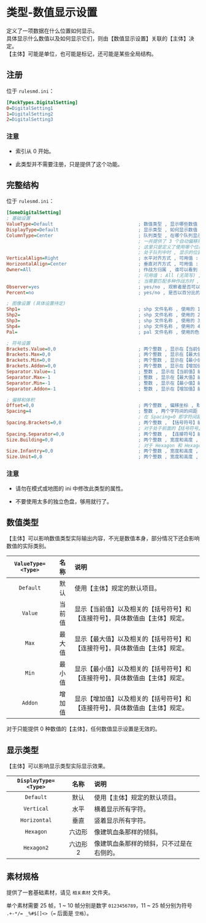 # 类型-数值显示设置

定义了一项数据在什么位置如何显示。  
具体显示什么数值以及如何显示它们，则由【数值显示设置】关联的【主体】决定。  
【主体】可能是单位，也可能是标记，还可能是某些全局结构。



## 注册

位于 `rulesmd.ini`：

```ini
[PackTypes.DigitalSetting]
0=DigitalSetting1
1=DigitalSetting2
2=DigitalSetting3
```

### 注意

* 索引从 0 开始。

* 此类型并不需要注册，只是提供了这个功能。



## 完整结构

位于 `rulesmd.ini`：

```ini
[SomeDigitalSetting]
; 基础设置
ValueType=Default                               ; 数值类型 , 显示哪些数值 , 具体显示的数值取决于提供数值的【主体】 , 可用值见下方表格 , 默认值是 Default
DisplayType=Default                             ; 显示类型 , 如何显示数值 , 具体显示的数值取决于提供数值的【主体】 , 可用值见下方表格 , 默认值是 Default
ColumnType=Center                               ; 队列类型 , 在哪个队列显示数值 , 可用值 : Left , Right , Center , None , 默认值是 Center (不区分大小写)
                                                ; 一共提供了 3 个自动偏移队列 , Left = 建筑血条位置 , Right = 建筑血条的水平镜像位置 (建筑右侧) , Center = 步兵和载具血条位置
                                                ; 这里只是定义了使用哪个位置队列 , 并不限制单位类型 , 建筑也可以使用 Center , 步兵和载具也可以使用 Left 和 Right
                                                ; 处于队列中时 , 显示的位置会自动进行额外的偏移 , 若 ColumnType=None 则不进行额外的偏移
VerticalAlign=Right                             ; 水平对齐方式 , 可用值 : Left , Right , Center , 默认值是 Right (不区分大小写)
HorizontalAlign=Center                          ; 垂直对齐方式 , 可用值 : Top , Bottom , Center , 默认值是 Right (不区分大小写)
Owner=All                                       ; 作战方归属 , 谁可以看到
                                                ; 可用值 : All (无简写) , Self | S , Allies | A , Enemies | E , Neutral | N , 默认值是 All (不区分大小写)
                                                ; 当需要匹配多种作战方时 , 多个值之间使用 "," 符号连接即可 , 栗如同时匹配己方和敌方 : Self,Enemies 或 S,E (简写可以混用 , 不要有空格)
Observer=yes                                    ; yes/no , 观察者是否可以看到 , 默认值是 yes
Percent=no                                      ; yes/no , 是否以百分比的形式显示数值 , 默认值是 no

; 图像设置 (具体设置待定)
Shp1=                                           ; shp 文件名称 , 使用的 1 号素材 , 不含后缀名 , 默认值是 空 (即不显示)
Shp2=                                           ; shp 文件名称 , 使用的 2 号素材 , 不含后缀名 , 默认值是 空 (即不显示)
Shp3=                                           ; shp 文件名称 , 使用的 3 号素材 , 不含后缀名 , 默认值是 空 (即不显示)
Shp4=                                           ; shp 文件名称 , 使用的 4 号素材 , 不含后缀名 , 默认值是 空 (即不显示)
Pal=                                            ; pal 文件名称 , 使用的色盘 , 不含后缀名 , 默认值是 palette (即使用默认色盘)

; 符号设置
Brackets.Value=0,0                              ; 两个整数 , 显示在【当前值】前后的【括号符号】 , 取值范围 : 1 - 15 , 分别对应 ".+-*/= _%#$[]<>" 符号 , 0 = 不显示 , -1 = 由【主体】规定的默认值 , 默认值是 0,0
Brackets.Max=0,0                                ; 两个整数 , 显示在【最大值】前后的【括号符号】 , 取值范围 : 1 - 15 , 分别对应 ".+-*/= _%#$[]<>" 符号 , 0 = 不显示 , -1 = 由【主体】规定的默认值 , 默认值是 0,0
Brackets.Min=0,0                                ; 两个整数 , 显示在【最小值】前后的【括号符号】 , 取值范围 : 1 - 15 , 分别对应 ".+-*/= _%#$[]<>" 符号 , 0 = 不显示 , -1 = 由【主体】规定的默认值 , 默认值是 0,0
Brackets.Addon=0,0                              ; 两个整数 , 显示在【增加值】前后的【括号符号】 , 取值范围 : 1 - 15 , 分别对应 ".+-*/= _%#$[]<>" 符号 , 0 = 不显示 , -1 = 由【主体】规定的默认值 , 默认值是 0,0
Separator.Value=-1                              ; 整数 , 显示在【当前值】前面的【连接符号】 , 取值范围 : 1 - 15 , 分别对应 ".+-*/= _%#$[]<>" 符号 , 0 = 不显示 , -1 = 由【主体】规定的默认值 , 默认值是 -1
Separator.Max=-1                                ; 整数 , 显示在【最大值】前面的【连接符号】 , 取值范围 : 1 - 15 , 分别对应 ".+-*/= _%#$[]<>" 符号 , 0 = 不显示 , -1 = 由【主体】规定的默认值 , 默认值是 -1
Separator.Min=-1                                ; 整数 , 显示在【最小值】前面的【连接符号】 , 取值范围 : 1 - 15 , 分别对应 ".+-*/= _%#$[]<>" 符号 , 0 = 不显示 , -1 = 由【主体】规定的默认值 , 默认值是 -1
Separator.Addon=-1                              ; 整数 , 显示在【增加值】前面的【连接符号】 , 取值范围 : 1 - 15 , 分别对应 ".+-*/= _%#$[]<>" 符号 , 0 = 不显示 , -1 = 由【主体】规定的默认值 , 默认值是 -1

; 偏移和体积
Offset=0,0                                      ; 两个整数 , 偏移坐标 , 默认值是 0,0 , 单位 : 像素
Spacing=4                                       ; 整数 , 两个字符间的间距 , 默认值是 4 (参考于提供的基础素材) , 单位 : 像素
                                                ; 在 Spacing=0 即字符间距 0 像素 (全都重叠在一起) , Spacing=-4 即字符间距 -4 像素 (字符反着排列) , Spacing=8 即字符间距 8 像素
Spacing.Brackets=0,0                            ; 两个整数 , 【括号符号】前后的额外间距 , 默认值是 0,0 , 单位 : 像素
                                                ; 对于处于前面的【括号符号】 , 第 1 个数字是前面的额外间距 , 第 2 个是后面的 , 对于处于后面的【括号符号】则相反
Spacing.Separator=0,0                           ; 两个整数 , 【连接符号】前后的额外间距 , 默认值是 0,0 , 单位 : 像素
Size.Building=0,0                               ; 两个整数 , 宽度和高度 , 由于建筑有面积参数 , 因此这里是每个格子的宽度和高度 , 默认值是 0,0 , 单位 : 像素/格 (对应侧的边长)
                                                ; 对于 Hexagon 和 Hexagon2 显示类型 , 高度是不计入倾斜结果的 , 下同
Size.Infantry=0,0                               ; 两个整数 , 宽度和高度 , 用于步兵的短血条的情况 , 默认值是 0,0 , 单位 : 像素
Size.Unit=0,0                                   ; 两个整数 , 宽度和高度 , 用于载具的长血条的情况 , 默认值是 0,0 , 单位 : 像素
```

### 注意

* 请勿在模式或地图的 ini 中修改此类型的属性。

* 不要使用太多的独立色盘，够用就行了。



## 数值类型

【主体】可以影响数值类型实际输出内容，不光是数值本身，部分情况下还会影响数值的实际类别。

|`ValueType=<Type>`|名称|说明|
|:-:|:-:|:-|
|`Default`|默认|使用【主体】规定的默认项目。|
|`Value`|当前值|显示【当前值】以及相关的【括号符号】和【连接符号】，具体数值由【主体】规定。|
|`Max`|最大值|显示【最大值】以及相关的【括号符号】和【连接符号】，具体数值由【主体】规定。|
|`Min`|最小值|显示【最小值】以及相关的【括号符号】和【连接符号】，具体数值由【主体】规定。|
|`Addon`|增加值|显示【增加值】以及相关的【括号符号】和【连接符号】，具体数值由【主体】规定。|

对于只能提供 0 种数值的【主体】，任何数值显示设置是无效的。



## 显示类型

【主体】可以影响显示类型实际显示效果。

|`DisplayType=<Type>`|名称|说明|
|:-:|:-:|:-|
|`Default`|默认|使用【主体】规定的默认项目。|
|`Vertical`|水平|横着显示所有字符。|
|`Horizontal`|垂直|竖着显示所有字符。|
|`Hexagon`|六边形|像建筑血条那样的倾斜。|
|`Hexagon2`|六边形2|像建筑血条那样的倾斜，只不过是在右侧的。|



## 素材规格

提供了一套基础素材，请见 `相关素材` 文件夹。

单个素材需要 25 帧，1 ~ 10 帧分别是数字 `0123456789`，11 ~ 25 帧分别为符号 `.+-*/= _%#$[]<>`（`=` 后面是 `空格`）。